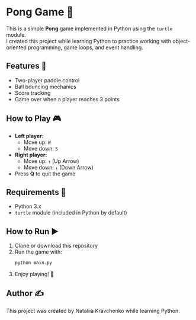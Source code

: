 # Pong Game 🏓  

This is a simple **Pong** game implemented in Python using the `turtle` module.  
I created this project while learning Python to practice working with object-oriented programming, game loops, and event handling.  

## Features 🚀  
- Two-player paddle control  
- Ball bouncing mechanics  
- Score tracking  
- Game over when a player reaches 3 points  

## How to Play 🎮  
- **Left player:**  
  - Move up: `W`  
  - Move down: `S`  
- **Right player:**  
  - Move up: `↑` (Up Arrow)  
  - Move down: `↓` (Down Arrow)  
- Press **Q** to quit the game  

## Requirements 📌  
- Python 3.x  
- `turtle` module (included in Python by default)  

## How to Run ▶️  
1. Clone or download this repository  
2. Run the game with:  
   ```bash
   python main.py
    ```
3. Enjoy playing! 🎉

## Author ✍️
This project was created by Nataliia Kravchenko while learning Python.